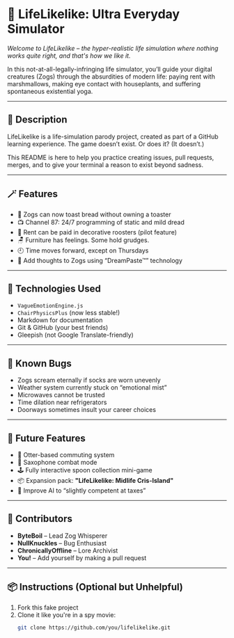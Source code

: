 # 🌱 LifeLikelike: Ultra Everyday Simulator

*Welcome to LifeLikelike – the hyper-realistic life simulation where nothing works quite right, and that's how we like it.*

In this not-at-all-legally-infringing life simulator, you’ll guide your digital creatures (Zogs) through the absurdities of modern life: paying rent with marshmallows, making eye contact with houseplants, and suffering spontaneous existential yoga.

---

## 🧾 Description

LifeLikelike is a life-simulation parody project, created as part of a GitHub learning experience. The game doesn’t exist. Or does it? (It doesn’t.)

This README is here to help you practice creating issues, pull requests, merges, and to give your terminal a reason to exist beyond sadness.

---

## 🪄 Features

- 🍞 Zogs can now toast bread without owning a toaster
- 📺 Channel 87: 24/7 programming of static and mild dread
- 🐓 Rent can be paid in decorative roosters (pilot feature)
- 🪑 Furniture has feelings. Some hold grudges.
- 🕘 Time moves forward, except on Thursdays
- 💭 Add thoughts to Zogs using “DreamPaste™” technology

---

## 🧰 Technologies Used

- `VagueEmotionEngine.js`
- `ChairPhysicsPlus` (now less stable!)
- Markdown for documentation
- Git & GitHub (your best friends)
- Gleepish (not Google Translate-friendly)

---

## 🐞 Known Bugs

- Zogs scream eternally if socks are worn unevenly
- Weather system currently stuck on “emotional mist”
- Microwaves cannot be trusted
- Time dilation near refrigerators
- Doorways sometimes insult your career choices

---

## 🔮 Future Features

- 🦦 Otter-based commuting system
- 🎷 Saxophone combat mode
- 🕹️ Fully interactive spoon collection mini-game
- 📦 Expansion pack: **"LifeLikelike: Midlife Cris-Island"**
- 🧠 Improve AI to “slightly competent at taxes”

---

## 👤 Contributors

- **ByteBoil** – Lead Zog Whisperer
- **NullKnuckles** – Bug Enthusiast
- **ChronicallyOffline** – Lore Archivist
- **You!** – Add yourself by making a pull request

---

## 📦 Instructions (Optional but Unhelpful)

1. Fork this fake project
2. Clone it like you're in a spy movie:
   ```bash
   git clone https://github.com/you/lifelikelike.git